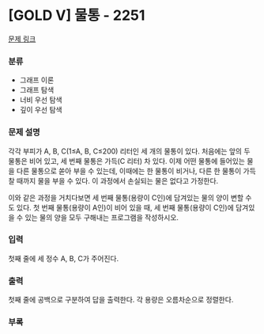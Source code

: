 # [GOLD V] 물통 - 2251

[문제 링크](https://www.acmicpc.net/problem/2251)

### 분류

- 그래프 이론
- 그래프 탐색
- 너비 우선 탐색
- 깊이 우선 탐색


### 문제 설명

각각 부피가 A, B, C(1≤A, B, C≤200) 리터인 세 개의 물통이 있다. 처음에는 앞의 두 물통은 비어 있고, 세 번째 물통은 가득(C 리터) 차 있다. 이제 어떤 물통에 들어있는 물을 다른 물통으로 쏟아 부을 수 있는데, 이때에는 한 물통이 비거나, 다른 한 물통이 가득 찰 때까지 물을 부을 수 있다. 이 과정에서 손실되는 물은 없다고 가정한다.

이와 같은 과정을 거치다보면 세 번째 물통(용량이 C인)에 담겨있는 물의 양이 변할 수도 있다. 첫 번째 물통(용량이 A인)이 비어 있을 때, 세 번째 물통(용량이 C인)에 담겨있을 수 있는 물의 양을 모두 구해내는 프로그램을 작성하시오.


### 입력

첫째 줄에 세 정수 A, B, C가 주어진다.

### 출력

첫째 줄에 공백으로 구분하여 답을 출력한다. 각 용량은 오름차순으로 정렬한다.

### 부록



